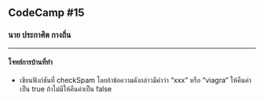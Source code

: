 ## CodeCamp #15

### นาย ประกาศิต กางถิ่น

---

#### โจทย์การบ้านที่ทำ

- เขียนฟังก์ชันที่ checkSpam โดยถ้าข้อความดังกล่าวมีคำว่า “xxx” หรือ “viagra” ให้คืนค่าเป็น true ถ้าไม่มีให้คืนค่าเป็น false
